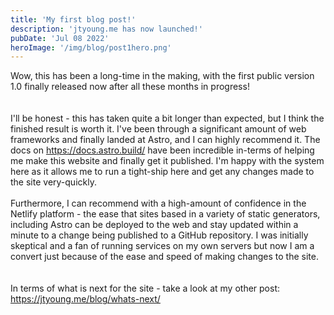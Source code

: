 ```yaml
---
title: 'My first blog post!'
description: 'jtyoung.me has now launched!'
pubDate: 'Jul 08 2022'
heroImage: '/img/blog/post1hero.png'
---
```


Wow, this has been a long-time in the making, with the first public version 1.0 finally released now after all these months in progress!
\
\
\
I'll be honest - this has taken quite a bit longer than expected, but I think the finished result is worth it. I've been through a significant amount of web frameworks and finally landed at Astro, and I can highly recommend it. The docs on https://docs.astro.build/ have been incredible in-terms of helping me make this website and finally get it published. I'm happy with the system here as it allows me to run a tight-ship here and get any changes made to the site very-quickly.
\
\
Furthermore, I can recommend with a high-amount of confidence in the Netlify platform - the ease that sites based in a variety of static generators, including Astro can be deployed to the web and stay updated within a minute to a change being published to a GitHub repository. I was initially skeptical and a fan of running services on my own servers but now I am a convert just because of the ease and speed of making changes to the site.
\
\
\
In terms of what is next for the site - take a look at my other post: https://jtyoung.me/blog/whats-next/
